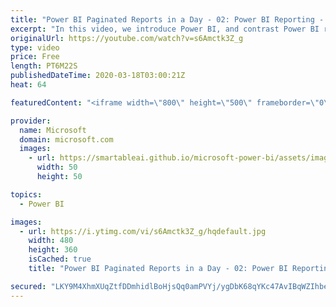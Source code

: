 ```yaml
---
title: "Power BI Paginated Reports in a Day - 02: Power BI Reporting - Part 1"
excerpt: "In this video, we introduce Power BI, and contrast Power BI reporting with paginated reporting.  The Power BI Paginated Reports in a Day online course aims to empower you as a report author with the technical knowledge required to create, publish, and distribute Power BI paginated reports. We recommend"
originalUrl: https://youtube.com/watch?v=s6Amctk3Z_g
type: video
price: Free
length: PT6M22S
publishedDateTime: 2020-03-18T03:00:21Z
heat: 64

featuredContent: "<iframe width=\"800\" height=\"500\" frameborder=\"0\" src=\"https://www.youtube.com/embed/s6Amctk3Z_g\" allow=\"accelerometer; autoplay; encrypted-media; gyroscope; picture-in-picture\" allowfullscreen></iframe>"

provider:
  name: Microsoft
  domain: microsoft.com
  images:
    - url: https://smartableai.github.io/microsoft-power-bi/assets/images/organizations/microsoft.com-50x50.jpg
      width: 50
      height: 50

topics:
  - Power BI

images:
  - url: https://i.ytimg.com/vi/s6Amctk3Z_g/hqdefault.jpg
    width: 480
    height: 360
    isCached: true
    title: "Power BI Paginated Reports in a Day - 02: Power BI Reporting - Part 1"

secured: "LKY9M4XhmXUqZtfDDmhidlBoHjsQq0amPVYj/ygDbK68qYKc47AvIBqWZIhbeEIhl86vMfMoprfh2RQpSwzzPIMJsby+luS7OKh+QBkDuzNJxOUynsKfZq4oDpiHshczk8jQWpX6aPHn4QKp1JXQUgQWAEX4GsGq7pKAEE+1JKdUrj249O9gTMZlUiT9VVXyDkpQmegjjuUhs/EfTRYVd8Hy0ZaEpuZpvTeNMMXBwnoaEYZ4N6ckq/mgjps9Bvk5q0a2tufeT7cJiH2l+3RvO5Rmg3bUSGEi2rNVXUE26WbMUspbta+s3KAjqo0ssmAOWGCRCN9jBsBCY1+HJt5eQSk8NseIQWx2IUAgv8IGnBiD9VO1eTtxvd+54PVKJKvuzjRwrQKED2CyHBrStyjKzw==;uls0mvQf3lpZuk4nH8R2+A=="
---
```


